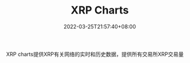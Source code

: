 ﻿---
weight: 
title: "XRP Charts"
description: "XRP charts提供XRP有关网络的实时和历史数据，提供所有交易所XRP交易量"
date: 2022-03-25T21:57:40+08:00
lastmod: 2022-03-25T16:45:40+08:00
draft: false
authors: ["Metabd"]
featuredImage: "xrp-charts.png"
link: ""
tags: ["区块链浏览器","XRP Charts"]
categories: ["navigation"]
navigation: ["区块链浏览器"]
lightgallery: true
toc: true
pinned: false
recommend: false
recommend1: false
---
XRP
charts提供XRP有关网络的实时和历史数据，提供所有交易所XRP交易量
